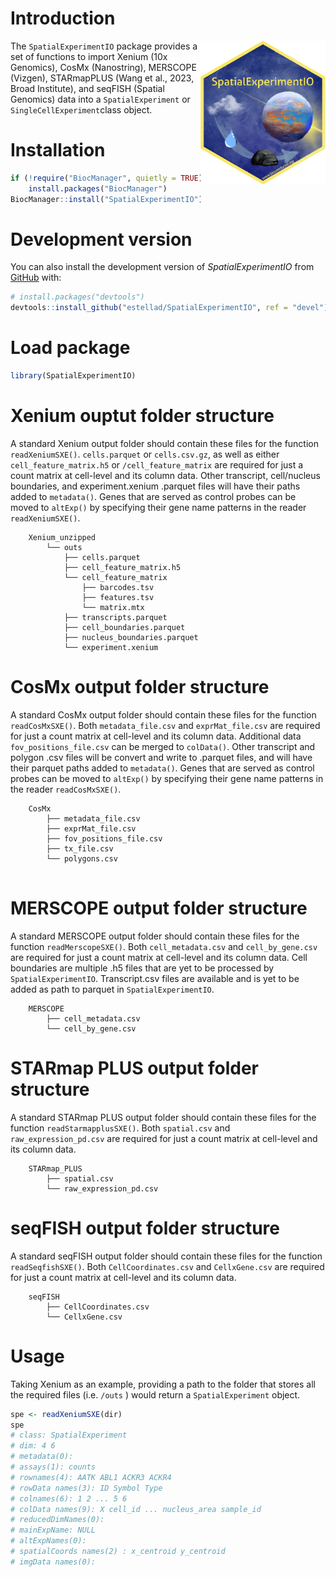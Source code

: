 # Introduction

<img src="inst/extdata/SpatialExperimentIO.png" width="200" align="right"/>

The `SpatialExperimentIO` package provides a set of functions to import Xenium (10x Genomics), CosMx (Nanostring), MERSCOPE (Vizgen), STARmapPLUS (Wang et al., 2023, Broad Institute), and seqFISH (Spatial Genomics) data into a `SpatialExperiment` or `SingleCellExperiment`class object.

# Installation

``` r
if (!require("BiocManager", quietly = TRUE))
    install.packages("BiocManager")
BiocManager::install("SpatialExperimentIO")
```

# Development version

You can also install the development version of *SpatialExperimentIO* from [GitHub](https://github.com/estellad/SpatialExperimentIO) with:

``` r
# install.packages("devtools")
devtools::install_github("estellad/SpatialExperimentIO", ref = "devel")
```

# Load package

``` r
library(SpatialExperimentIO)
```

# Xenium ouptut folder structure

A standard Xenium output folder should contain these files for the function `readXeniumSXE()`. `cells.parquet` or `cells.csv.gz`, as well as either `cell_feature_matrix.h5` or `/cell_feature_matrix` are required for just a count matrix at cell-level and its column data. Other transcript, cell/nucleus boundaries, and experiment.xenium .parquet files will have their paths added to `metadata()`. Genes that are served as control probes can be moved to `altExp()` by specifying their gene name patterns in the reader `readXeniumSXE()`. 

```         
    Xenium_unzipped
        └── outs 
            ├── cells.parquet 
            ├── cell_feature_matrix.h5 
            └── cell_feature_matrix 
                ├── barcodes.tsv 
                ├── features.tsv 
                └── matrix.mtx
            ├── transcripts.parquet 
            ├── cell_boundaries.parquet     
            ├── nucleus_boundaries.parquet  
            └── experiment.xenium
```

# CosMx output folder structure

A standard CosMx output folder should contain these files for the function `readCosMxSXE()`. Both `metadata_file.csv` and `exprMat_file.csv` are required for just a count matrix at cell-level and its column data. Additional data `fov_positions_file.csv` can be merged to `colData()`. Other transcript and polygon .csv files will be convert and write to .parquet files, and will have their parquet paths added to `metadata()`. Genes that are served as control probes can be moved to `altExp()` by specifying their gene name patterns in the reader `readCosMxSXE()`. 

```         
    CosMx 
        ├── metadata_file.csv 
        ├── exprMat_file.csv
        ├── fov_positions_file.csv
        ├── tx_file.csv
        └── polygons.csv
        
```

# MERSCOPE output folder structure

A standard MERSCOPE output folder should contain these files for the function `readMerscopeSXE()`. Both `cell_metadata.csv` and `cell_by_gene.csv` are required for just a count matrix at cell-level and its column data. Cell boundaries are multiple .h5 files that are yet to be processed by `SpatialExperimentIO`. Transcript.csv files are available and is yet to be added as path to parquet in `SpatialExperimentIO`.

```         
    MERSCOPE 
        ├── cell_metadata.csv 
        └── cell_by_gene.csv
```

# STARmap PLUS output folder structure

A standard STARmap PLUS output folder should contain these files for the function `readStarmapplusSXE()`. Both `spatial.csv` and `raw_expression_pd.csv` are required for just a count matrix at cell-level and its column data.

```         
    STARmap_PLUS 
        ├── spatial.csv 
        └── raw_expression_pd.csv
```

# seqFISH output folder structure

A standard seqFISH output folder should contain these files for the function `readSeqfishSXE()`. Both `CellCoordinates.csv` and `CellxGene.csv` are required for just a count matrix at cell-level and its column data.

```         
    seqFISH 
        ├── CellCoordinates.csv 
        └── CellxGene.csv
```

# Usage

Taking Xenium as an example, providing a path to the folder that stores all the required files (i.e. `/outs` ) would return a `SpatialExperiment` object.

``` r
spe <- readXeniumSXE(dir)
spe
# class: SpatialExperiment 
# dim: 4 6 
# metadata(0):
# assays(1): counts
# rownames(4): AATK ABL1 ACKR3 ACKR4
# rowData names(3): ID Symbol Type
# colnames(6): 1 2 ... 5 6
# colData names(9): X cell_id ... nucleus_area sample_id
# reducedDimNames(0):
# mainExpName: NULL
# altExpNames(0):
# spatialCoords names(2) : x_centroid y_centroid
# imgData names(0):
```
